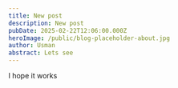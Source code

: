 ```yaml
---
title: New post
description: New post
pubDate: 2025-02-22T12:06:00.000Z
heroImage: /public/blog-placeholder-about.jpg
author: Usman
abstract: Lets see
---
```

I hope it works
